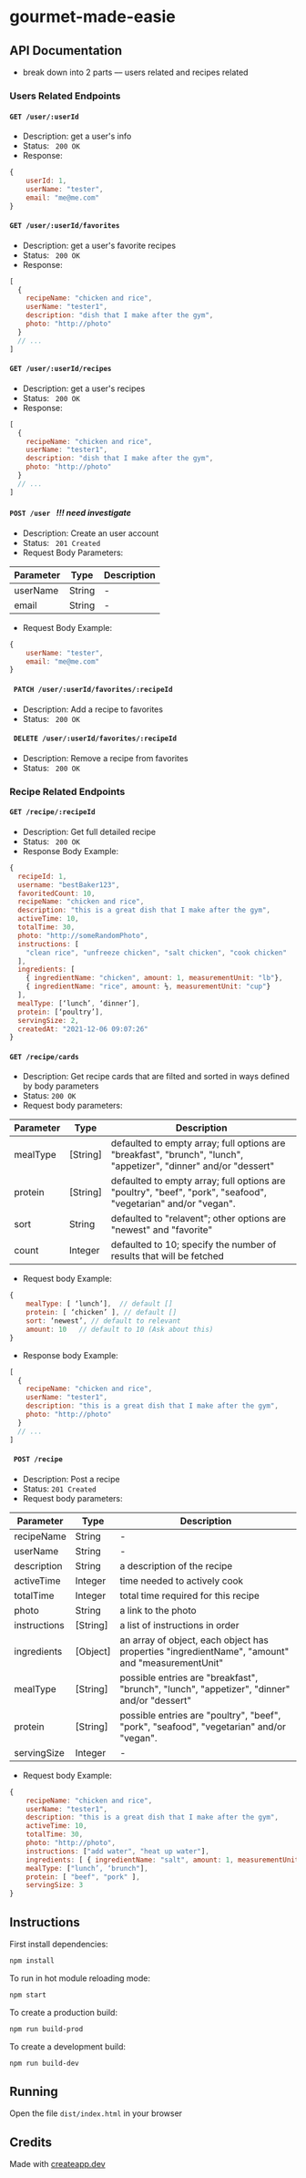 # gourmet-made-easie

## API Documentation
- break down into 2 parts –– users related and recipes related

### Users Related Endpoints
#### ```GET /user/:userId```
- Description: get a user's info
- Status:  ``` 200 OK```
- Response:
``` javascript
{
	userId: 1,
	userName: "tester",
	email: "me@me.com"
}
```

#### ```GET /user/:userId/favorites```
- Description: get a user's favorite recipes
- Status:  ``` 200 OK```
- Response:
``` javascript
[
  {
    recipeName: "chicken and rice",
    userName: "tester1",
    description: "dish that I make after the gym", 
    photo: "http://photo"
  }
  // ...
]
```

#### ```GET /user/:userId/recipes```
- Description: get a user's recipes
- Status:  ``` 200 OK```
- Response:
``` javascript
[
  {
    recipeName: "chicken and rice",
    userName: "tester1",
    description: "dish that I make after the gym", 
    photo: "http://photo"
  }
  // ...
]
```

#### ```POST /user ``` *!!! need investigate*
- Description: Create an user account
- Status:  ``` 201 Created```
- Request Body Parameters:

| Parameter | Type | Description |
| --- | --- | --- |
|  userName | String | - |
|  email | String | - |

- Request Body Example:
```javascript
{
	userName: "tester",
	email: "me@me.com"
}
```
#### ``` PATCH /user/:userId/favorites/:recipeId```
- Description: Add a recipe to favorites
- Status:  ``` 200 OK```

#### ``` DELETE /user/:userId/favorites/:recipeId```
- Description: Remove a recipe from favorites
- Status:  ``` 200 OK```

### Recipe Related Endpoints
#### ```GET /recipe/:recipeId```
- Description: Get full detailed recipe
- Status:  ``` 200 OK```
- Response Body Example:
```javascript
{
  recipeId: 1,
  username: "bestBaker123",
  favoritedCount: 10,
  recipeName: "chicken and rice",
  description: "this is a great dish that I make after the gym",
  activeTime: 10,
  totalTime: 30,
  photo: "http://someRandomPhoto",
  instructions: [
    "clean rice", "unfreeze chicken", "salt chicken", "cook chicken"
  ],
  ingredients: [
    { ingredientName: "chicken", amount: 1, measurementUnit: "lb"},
    { ingredientName: "rice", amount: ½, measurementUnit: "cup"}
  ],
  mealType: [‘lunch’, ‘dinner’],
  protein: [‘poultry’],
  servingSize: 2,
  createdAt: "2021-12-06 09:07:26"
}


```
#### ```GET /recipe/cards```
- Description: Get recipe cards that are filted and sorted in ways defined by body parameters
- Status: ```200 OK```
- Request body parameters:

| Parameter | Type | Description |
| --- | --- | --- |
|  mealType | [String] | defaulted to empty array; full options are "breakfast", "brunch", "lunch", "appetizer", "dinner" and/or "dessert" |
|  protein | [String] | defaulted to empty array; full options are "poultry", "beef", "pork", "seafood", "vegetarian" and/or "vegan". |
|  sort | String  | defaulted to "relavent"; other options are "newest" and "favorite" |
| count | Integer | defaulted to 10; specify the number of results that will be fetched |

- Request body Example:
```javascript
{
	mealType: [ ‘lunch’],  // default []
	protein: [ ‘chicken’ ], // default []
	sort: ‘newest’, // default to relevant
	amount: 10   // default to 10 (Ask about this)
}

```
- Response body Example:
```javascript
[
  {
    recipeName: "chicken and rice",
    userName: "tester1",
    description: "this is a great dish that I make after the gym",
    photo: "http://photo"
  }
  // ...
]
```
#### ``` POST /recipe```
- Description: Post a recipe
- Status: ```201 Created```
- Request body parameters:

| Parameter | Type | Description |
| --- | --- | --- |
| recipeName | String | - |
| userName | String | - |
| description | String | a description of the recipe |
| activeTime | Integer | time needed to actively cook |
| totalTime | Integer | total time required for this recipe |
| photo | String | a link to the photo |
| instructions | [String] | a list of instructions in order |
| ingredients | [Object] | an array of object, each object has properties "ingredientName", "amount" and "measurementUnit" |
|  mealType | [String] | possible entries are "breakfast", "brunch", "lunch", "appetizer", "dinner" and/or "dessert" |
|  protein | [String] | possible entries are "poultry", "beef", "pork", "seafood", "vegetarian" and/or "vegan". |
| servingSize | Integer | - |

- Request body Example:
```javascript
{
	recipeName: "chicken and rice",
	userName: "tester1",
	description: "this is a great dish that I make after the gym",
	activeTime: 10,
	totalTime: 30,
	photo: "http://photo",
	instructions: ["add water", "heat up water"],
	ingredients: [ { ingredientName: "salt", amount: 1, measurementUnit: "table spoon"} ]
	mealType: ["lunch’, ‘brunch"],
	protein: [ "beef", "pork" ],
	servingSize: 3
}

```


## Instructions
First install dependencies:

```sh
npm install
```

To run in hot module reloading mode:

```sh
npm start
```

To create a production build:

```sh
npm run build-prod
```

To create a development build:

```sh
npm run build-dev
```

## Running

Open the file `dist/index.html` in your browser

## Credits

Made with [createapp.dev](https://createapp.dev/)

